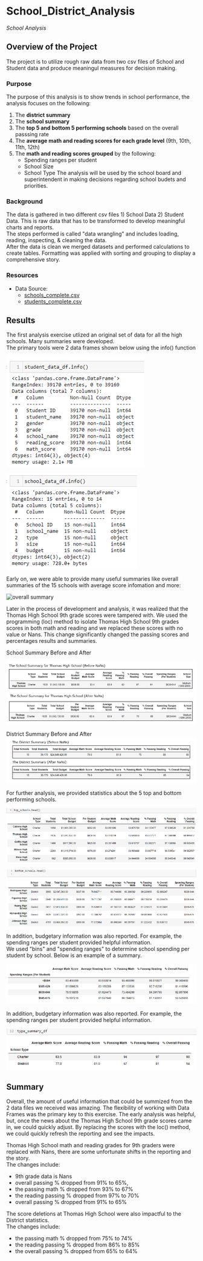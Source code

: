 # School_District_Analysis
*School Analysis*

## Overview of the Project
The project is to utilize rough raw data from two csv files of School and Student data and produce meaningul measures for decision making.  

### Purpose 
The purpose of this analysis is to show trends in school performance, the analysis focuses on the following: 
1)  The **district summary**
2)  The **school summary**
3)  The **top 5 and bottom 5 performing schools** based on the overall passsing rate 
4)  The **average math and reading scores for each grade level** (9th, 10th, 11th, 12th)
5)  The **math and reading scores grouped** by the following:
    - Spending ranges per student
    - School Size
    - School Type
The analysis will be used by the school board and superintendent in making decisions regarding school budets and priorities.   

### Background 
The data is gathered in two different csv files 1) School Data 2) Student Data.  This is raw data that has to be transformed to develop meaningful charts and reports.  
The steps performed is called "data wrangling" and includes loading, reading, inspecting, & cleaning the data.    
After the data is clean we merged datasets and performed calculations to create tables.  Formatting was applied with sorting and grouping to display a   
comprehensive story.

### Resources
- Data Source: 
  - [schools_complete.csv](Resources/schools_complete.csv)
  - [students_complete.csv](Resources/students_complete.csv)

## Results 
The first analysis exercise utlized an original set of data for all the high schools. Many summaries were developed.  
The primary tools were 2 data frames shown below using the info() function 

 ![Student_Data_df](https://github.com/mjrotter4445/School_District_Analysis/blob/main/Graphics/student%20data%20df%20info.png)



 ![School_Data_df](https://github.com/mjrotter4445/School_District_Analysis/blob/main/Graphics/school%20data%20df%20info.png)


Early on, we were able to provide many useful summaries like overall summaries of the 15 schools with average score infomation and more:  

 
![overall summary](https://user-images.githubusercontent.com/84689107/124357382-66db5080-dbd8-11eb-99a6-3e934706aba2.png)
 
 

Later in the process of development and analysis, it was realized that the Thomas High School 9th grade scores were tampered with.  We used the programming
(loc) method to isolate Thomas High School 9th grades scores in both math and reading and we replaced these scores with no value or Nans. 
This change significantly changed the passing scores and percentages results and summaries.  



School Summary Before and After 

![School Summary before and after](https://github.com/mjrotter4445/School_District_Analysis/blob/main/Graphics/school%20summary%20before%20and%20after.png)


District Summary Before and After 
![District Summary before and after](https://github.com/mjrotter4445/School_District_Analysis/blob/main/Graphics/district%20summary%20before%20and%20after.png)

  
  
For further analysis, we provided statistics about the 5 top and bottom performing schools.  

![top](https://github.com/mjrotter4445/School_District_Analysis/blob/main/Graphics/top%205%20perf%20school.png)

 
 
 
 
![bottom](https://github.com/mjrotter4445/School_District_Analysis/blob/main/Graphics/bottom%205%20perf%20school.png) 
 
 
 
 
 
 
 In addition, budgetary information was also reported.  For example, the spending ranges per student provided helpful information.  
 We used "bins" and "spending ranges" to determine school spending per student by school.  Below is an example of a summary. 
 
 ![spending ranges by school](https://github.com/mjrotter4445/School_District_Analysis/blob/main/Graphics/spending%20ranges%20per%20student.png) 
 
 In addition, budgetary information was also reported.  For example, the spending ranges per student provided helpful information.   
 
 ![avg score by school type](https://github.com/mjrotter4445/School_District_Analysis/blob/main/Graphics/avg%20scores%20by%20school%20type.png)  
 
 
 
 
## Summary 
Overall, the amount of useful information that could be summized from the 2 data files we received was amazing.    The flexibility of working with Data Frames was the 
primary key to this exercise.    The early analysis was helpful, but, once the news about the Thomas High School 9th grade scores came in, we could quickly adjust. 
By replacing the scores with the loc() method, we could quickly refresh the reporting and see the impacts.   
 
Thomas High School math and reading grades for 9th graders were replaced with Nans, there are some unfortunate shifts in the reporting and the story.    
The changes include: 

   - 9th grade data is Nans 
   - overall passing % dropped from 91% to 65%, 
   - the passing math % dropped from 93% to 67%
   - the reading passing % dropped from 97% to 70%
   - overall passing % dropped from 91% to 65%

The score deletions at Thomas High School were also impactful to the District statistics.   
The changes include: 
   - the passing math % dropped from 75% to 74%
   - the reading passing % dropped from 86% to 85%
   - the overall passing % dropped from 65% to 64% 
